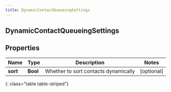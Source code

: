 ```yaml
---
title: DynamicContactQueueingSettings
---
```

## DynamicContactQueueingSettings

## Properties

|Name | Type | Description | Notes|
|------------ | ------------- | ------------- | -------------|
| **sort** | **Bool** | Whether to sort contacts dynamically | [optional] |
{: class="table table-striped"}


